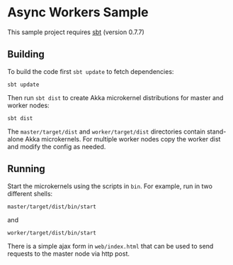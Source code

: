 
Async Workers Sample
====================

This sample project requires [sbt] (version 0.7.7)

[sbt]: http://code.google.com/p/simple-build-tool/


Building
--------

To build the code first `sbt update` to fetch dependencies:

    sbt update

Then run `sbt dist` to create Akka microkernel distributions for master and
worker nodes:

    sbt dist

The `master/target/dist` and `worker/target/dist` directories contain
stand-alone Akka microkernels. For multiple worker nodes copy the worker dist
and modify the config as needed.


Running
-------

Start the microkernels using the scripts in `bin`. For example, run in two
different shells:

    master/target/dist/bin/start

and

    worker/target/dist/bin/start

There is a simple ajax form in `web/index.html` that can be used to send
requests to the master node via http post.
